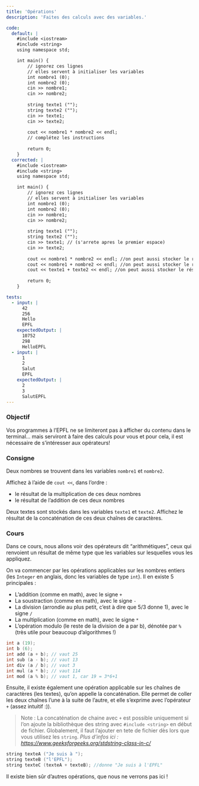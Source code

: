 ```yaml
---
title: 'Opérations'
description: 'Faites des calculs avec des variables.'

code:
  default: |
    #include <iostream>
    #include <string>
    using namespace std;

    int main() {        
        // ignorez ces lignes    
        // elles servent à initialiser les variables        
        int nombre1 (0);    
        int nombre2 (0);  
        cin >> nombre1;
        cin >> nombre2;
            
        string texte1 ("");        
        string texte2 ("");     
        cin >> texte1;
        cin >> texte2;   
        
        cout << nombre1 * nombre2 << endl;
        // complétez les instructions
        
        return 0;
    }
  corrected: |
    #include <iostream>
    #include <string>
    using namespace std;

    int main() {        
        // ignorez ces lignes    
        // elles servent à initialiser les variables        
        int nombre1 (0);    
        int nombre2 (0);  
        cin >> nombre1;
        cin >> nombre2;
            
        string texte1 ("");        
        string texte2 ("");     
        cin >> texte1; // (s'arrete apres le premier espace)
        cin >> texte2;    
            
        cout << nombre1 * nombre2 << endl; //on peut aussi stocker le résultat dans une variable intermédiaire     
        cout << nombre1 + nombre2 << endl; //on peut aussi stocker le résultat dans une variable intermédiaire
        cout << texte1 + texte2 << endl; //on peut aussi stocker le résultat dans une variable intermédiaire
        
        return 0;
    }

tests:
  - input: |
      42
      256
      Hello
      EPFL
    expectedOutput: |
      10752
      298
      HelloEPFL
  - input: |
      1
      2
      Salut
      EPFL
    expectedOutput: |
      2
      3
      SalutEPFL
---
```


### Objectif

Vos programmes à l’EPFL ne se limiteront pas à afficher du contenu dans le terminal… mais serviront à faire des calculs pour vous et pour cela, il est nécessaire de s’intéresser aux opérateurs!

### Consigne

Deux nombres se trouvent dans les variables `nombre1` et `nombre2`.

Affichez à l’aide de `cout <<`, dans l’ordre :

- le résultat de la multiplication de ces deux nombres
- le résultat de l’addition de ces deux nombres

Deux textes sont stockés dans les variables `texte1` et `texte2`.
Affichez le résultat de la concaténation de ces deux chaînes de caractères.

### Cours

Dans ce cours, nous allons voir des opérateurs dit “arithmétiques”, ceux qui renvoient un résultat de même type que les variables sur lesquelles vous les appliquez.

On va commencer par les opérations applicables sur les nombres entiers (les `Integer` en anglais, donc les variables de type `int`). Il en existe 5 principales :

- L’addition (comme en math), avec le signe `+`
- La soustraction (comme en math), avec le signe `-`
- La division (arrondie au plus petit, c’est à dire que 5/3 donne 1), avec le signe `/`
- La multiplication (comme en math), avec le signe `*`
- L’opération modulo (le reste de la division de a par b), dénotée par `%` (très utile pour beaucoup d’algorithmes !)

```cpp
int a (19);
int b (6);
int add (a + b); // vaut 25
int sub (a - b); // vaut 13
int div (a / b); // vaut 3
int mul (a * b); // vaut 114
int mod (a % b); // vaut 1, car 19 = 3*6+1
```

Ensuite, il existe également une opération applicable sur les chaînes de caractères (les textes), qu’on appelle la concaténation. Elle permet de coller les deux chaînes l’une à la suite de l’autre, et elle s’exprime avec l’opérateur `+` (assez intuitif :)).

> Note : La concaténation de chaine avec `+` est possible uniquement si l’on ajoute la bibliothèque des string avec `#include <string>` en début de fichier. Globalement, il faut l’ajouter en tete de fichier dès lors que vous utilisez les `string`. _Plus d’infos ici : https://www.geeksforgeeks.org/stdstring-class-in-c/_

```cpp
string texteA ("Je suis à ");
string texteB ("l'EPFL");
string texteC (texteA + texteB); //donne "Je suis à l'EPFL"
```

Il existe bien sûr d’autres opérations, que nous ne verrons pas ici !
